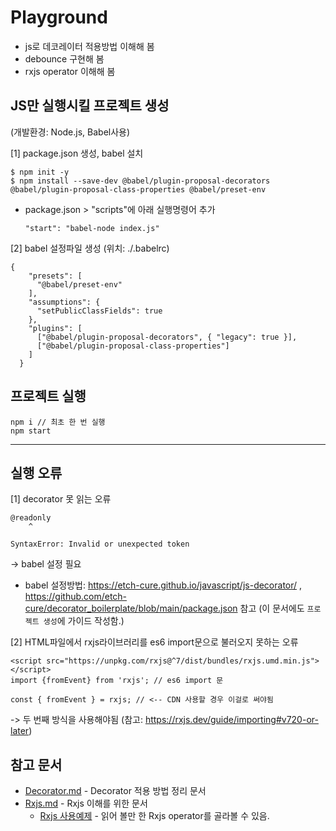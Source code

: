 # Playground

* js로 데코레이터 적용방법 이해해 봄
* debounce 구현해 봄
* rxjs operator 이해해 봄

## JS만 실행시킬 프로젝트 생성
(개발환경: Node.js, Babel사용)

[1] package.json 생성, babel 설치
```
$ npm init -y
$ npm install --save-dev @babel/plugin-proposal-decorators @babel/plugin-proposal-class-properties @babel/preset-env
```
* package.json > "scripts"에 아래 실행명령어 추가
    ```
    "start": "babel-node index.js"
    ```

[2] babel 설정파일 생성
(위치: ./.babelrc)
```
{
    "presets": [
      "@babel/preset-env"
    ],
    "assumptions": {
      "setPublicClassFields": true
    },
    "plugins": [
      ["@babel/plugin-proposal-decorators", { "legacy": true }],
      ["@babel/plugin-proposal-class-properties"]
    ]
  }
```

## 프로젝트 실행
```
npm i // 최초 한 번 실행
npm start
```
---

## 실행 오류
[1] decorator 못 읽는 오류
```
@readonly
    ^

SyntaxError: Invalid or unexpected token
```
-> babel 설정 필요
* babel 설정방법: https://etch-cure.github.io/javascript/js-decorator/ , https://github.com/etch-cure/decorator_boilerplate/blob/main/package.json 참고 (이 문서에도 `프로젝트 생성`에 가이드 작성함.)

[2] HTML파일에서 rxjs라이브러리를 es6 import문으로 불러오지 못하는 오류
```
<script src="https://unpkg.com/rxjs@^7/dist/bundles/rxjs.umd.min.js"></script>
import {fromEvent} from 'rxjs'; // es6 import 문

const { fromEvent } = rxjs; // <-- CDN 사용할 경우 이걸로 써야됨
```
-> 두 번째 방식을 사용해야됨 (참고: https://rxjs.dev/guide/importing#v720-or-later)

## 참고 문서
- [Decorator.md](./docs/Decorator.md) - Decorator 적용 방법 정리 문서
- [Rxjs.md](./docs/Rxjs.md) - Rxjs 이해를 위한 문서
  - [Rxjs 사용예제](https://junwoo45.gitbook.io/learn-rxjs-korean/learn-rxjs/recipes/catch-the-dot-game) - 읽어 볼만 한 Rxjs operator를 골라볼 수 있음.